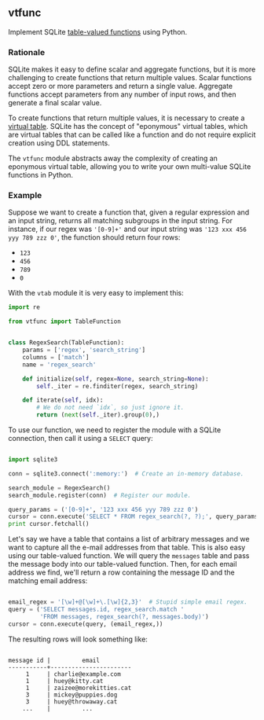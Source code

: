 ## vtfunc

Implement SQLite [table-valued functions](http://sqlite.org/vtab.html#tabfunc2) using Python.

### Rationale

SQLite makes it easy to define scalar and aggregate functions, but it is more challenging to create functions that return multiple values. Scalar functions accept zero or more parameters and return a single value. Aggregate functions accept parameters from any number of input rows, and then generate a final scalar value.

To create functions that return multiple values, it is necessary to create a [virtual table](http://sqlite.org/vtab.html). SQLite has the concept of "eponymous" virtual tables, which are virtual tables that can be called like a function and do not require explicit creation using DDL statements.

The `vtfunc` module abstracts away the complexity of creating an eponymous virtual table, allowing you to write your own multi-value SQLite functions in Python.

### Example

Suppose we want to create a function that, given a regular expression and an input string, returns all matching subgroups in the input string. For instance, if our regex was `'[0-9]+'` and our input string was `'123 xxx 456 yyy 789 zzz 0'`, the function should return four rows:

* `123`
* `456`
* `789`
* `0`

With the `vtab` module it is very easy to implement this:

```python
import re

from vtfunc import TableFunction


class RegexSearch(TableFunction):
    params = ['regex', 'search_string']
    columns = ['match']
    name = 'regex_search'

    def initialize(self, regex=None, search_string=None):
        self._iter = re.finditer(regex, search_string)

    def iterate(self, idx):
        # We do not need `idx`, so just ignore it.
        return (next(self._iter).group(0),)
```

To use our function, we need to register the module with a SQLite connection, then call it using a `SELECT` query:

```python

import sqlite3

conn = sqlite3.connect(':memory:')  # Create an in-memory database.

search_module = RegexSearch()
search_module.register(conn)  # Register our module.

query_params = ('[0-9]+', '123 xxx 456 yyy 789 zzz 0')
cursor = conn.execute('SELECT * FROM regex_search(?, ?);', query_params)
print cursor.fetchall()
```

Let's say we have a table that contains a list of arbitrary messages and we want to capture all the e-mail addresses from that table. This is also easy using our table-valued function. We will query the `messages` table and pass the message body into our table-valued function. Then, for each email address we find, we'll return a row containing the message ID and the matching email address:

```python

email_regex = '[\w]+@[\w]+\.[\w]{2,3}'  # Stupid simple email regex.
query = ('SELECT messages.id, regex_search.match '
         'FROM messages, regex_search(?, messages.body)')
cursor = conn.execute(query, (email_regex,))
```

The resulting rows will look something like:

```

message id |         email
-----------+-----------------------
     1     | charlie@example.com
     1     | huey@kitty.cat
     1     | zaizee@morekitties.cat
     3     | mickey@puppies.dog
     3     | huey@throwaway.cat
    ...    |         ...
```
